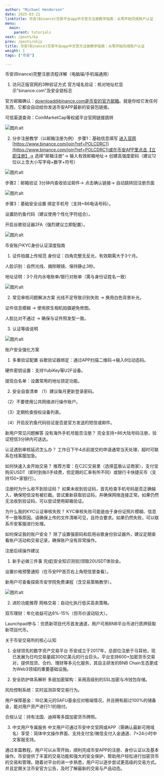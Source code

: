 ```yaml
---
author: "Michael Henderson"
date: 2025-03-21
linktitle: 币安(Binance)交易平台app中文官方注册教学指南：从零开始完成账户认证
menu:
  main:
    parent: tutorials
next: /posts/ba
prev: /posts/okjy
title: 币安(Binance)交易平台app中文官方注册教学指南：从零开始完成账户认证
weight: 1
tags: ["币安"]

---
```

币安(Binance)完整注册流程详解（电脑端/手机端通用）
1. 访问正版官网的3种验证方式
官方域名验证：核对地址栏显示"binance.com"及安全锁标志

官方邮箱确认：download@binance.com是币安的官方邮箱。就是你给它发任何东西，它都会自动给你发送币安APP最新的安装包链接。

可信渠道查询：CoinMarketCap等权威平台官网链接跳转

![图片alt](https://i.miji.bid/2025/03/21/f8306fa15a684f75b13e5fa25ae8fc00.png "图片title")

2. 分步注册教学（以邮箱注册为例）
步骤1：基础信息填写
[进入官网](https://www.binance.com/join?ref=POLCDRC1)[https://www.binance.com/join?ref=POLCDRC1](https://www.binance.com/join?ref=POLCDRC1)或在币安APP里点击【立即注册】→ 选择"邮箱注册"→ 输入有效邮箱地址→ 创建高强度密码（建议12位以上含大小写字母+数字+符号）

![图片alt](https://i.miji.bid/2025/03/21/053a189a83f1d5ee6339f98baf259446.png "币安注册")

步骤2：邮箱验证
3分钟内查收验证邮件→ 点击确认链接→ 自动跳转回注册页面

![图片alt](https://i.miji.bid/2025/03/21/b8bea809e6d1d57f359e029b94ad31e4.png "币安邀请码")

步骤3：基础安全设置
绑定手机号（支持+86电话号码）。

设置防钓鱼代码（建议使用个性化字符组合）。

开启谷歌验证器2FA（强烈建议立即配置）。

![图片alt](https://i.miji.bid/2025/03/21/96b1d07916e14cfa85c48c9e561bbd7f.png "币安身份认证")

币安账户KYC身份认证深度指南
1. 证件拍摄上传规范
身份证：四角完整无反光，有效期需大于3个月。

人脸识别：自然光线、摘除眼镜、保持静止3秒。

地址证明：3个月内水电账单/银行对账单（需与身份证姓名一致）

![图片alt](https://i.miji.bid/2025/03/21/f5ed1bbd7c2f23c20702834b26729be9.png "身份证姓名一致")

2. 常见审核问题解决方案
光线不足导致识别失败 → 换用白色背景补光。

证件信息模糊 → 使用原生相机拍摄避免修图。

人脸比对不通过 → 确保与证件照发型一致。

3. 认证等级说明

![图片alt](https://i.miji.bid/2025/03/21/a056612233cce0dbe85a513cd396cd56.png "认证等级说明")

账户安全强化方案
1. 多重验证配置
谷歌验证器绑定：通过APP扫描二维码→输入6位动态码。

硬件密钥设置：支持YubiKey等U2F设备。

提现白名单：设置常用的地址锁定功能。

2. 安全自查清单
（1）建议每月更新登录密码。

（2）不要使用公共网络进行操作账户。

（3）定期检查授权设备列表。

（4）开启反钓鱼代码验证是否是官方发送的短信或邮件。

新用户常见问题解答
没有海外手机号能否注册？
完全支持+86大陆号码注册，验证短信3分钟内可送达。

认证遇到审核延迟怎么办？
工作日下午4点前提交的申请通常当天处理，超时可联系在线客服加急。

如何快速入金开始交易？
推荐方案：在C2C交易里（选择蓝盾认证商家），支付宝购买USDT（即时到账0手续费，但定期的汇率有所不同）或银行卡快捷买币（支持150+家银行）。

注册时为什么收不到验证码？
如果未收到验证码，首先检查手机号码是否正确输入，确保短信没有被拦截。尝试重新获取验证码，并确保网络连接正常。如果仍然无法收到验证码，可以尝试使用邮箱验证。

为什么我的KYC认证审核失败？
KYC审核失败可能是由于身份证照片模糊、信息不一致等原因。请确保上传的文件清晰可见，且符合要求。如果仍然失败，可以联系币安客服进行处理。

如何保证我的账户安全？
除了设置强密码和启用谷歌身份验证器外，建议定期查看账户活动和交易记录，确保账户没有异常操作。

注册后续操作建议
1. 新手必做三件事
完成[安全知识测验]领取20USDT体验金。

设置价格预警通知（在币安PP首页右上角短信里查看）。

新用户可查看探索币安学院免费课程（含交易策略教学）。

![图片alt](https://i.miji.bid/2025/03/21/38fb2ed7c09dc1a39c1384d04ea9f73e.png "币安学院免费课程")

2. 进阶功能推荐
网格交易：自动化执行低买高卖策略。

双币理财：年化收益可达8%-15%（但币价波动较大）。

Launchpad参与：优质新项目代币首发通道，用户可用BNB平台币进行质押获取新项目代币。

关于币安交易所的核心认知
1. 全球领先的数字资产交易平台
币安成立于2017年，总部位注册于马耳他，现已发展为日均交易量超300亿美元的行业巨头。平台支持600+加密货币交易对，提供现货、合约、理财等多元化服务，其自主研发的BNB Chain生态更成为Web3领域的重要基础设施。

2. 安全防护体系解析
多层加密架构：采用高级别的SSL加密与冷钱包存储。

风险控制系统：实时监测异常交易行为。

用户保障基金：16亿美元的SAFU基金应对极端情况，并且拥有超过100%的储备金，能对用户资产进行1:1的赔付。

合规认证：持有法国、迪拜等多国加密货币牌照。

3. 中文用户专属服务
中文用户可通过币安中文官网或APP（需确认最新可用域名）享受：简体中文操作界面、支持支付宝/微信支付入金通道、7×24小时中文客服支持。

通过本篇教程，用户可以从零开始，顺利完成币安APP的注册、身份认证以及基本操作。币安提供了丰富的交易功能和强大的安全保护，帮助用户轻松进行加密货币的交易和管理。随着对平台的进一步熟悉，用户可以逐步尝试更高级的交易方式。并且定期关注币安官方公告，及时了解最新的交易与产品动态。